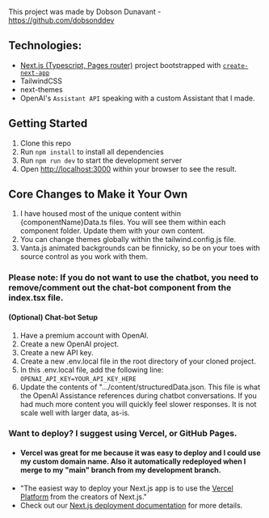 This project was made by Dobson Dunavant - https://github.com/dobsonddev

## Technologies:
- [Next.js (Typescript, Pages router)](https://nextjs.org/) project bootstrapped with [`create-next-app`](https://github.com/vercel/next.js/tree/canary/packages/create-next-app)
- TailwindCSS
- next-themes
- OpenAI's `Assistant API` speaking with a custom Assistant that I made.

## Getting Started

1. Clone this repo
2. Run `npm install` to install all dependencies
3. Run `npm run dev` to start the development server
4. Open [http://localhost:3000](http://localhost:3000) within your browser to see the result.

## Core Changes to Make it Your Own

1. I have housed most of the unique content within {componentName}Data.ts files. You will see them within each component folder. Update them with your own content.
2. You can change themes globally within the tailwind.config.js file.
3. Vanta.js animated backgrounds can be finnicky, so be on your toes with source control as you work with them.

### Please note: If you do not want to use the chatbot, you need to remove/comment out the chat-bot component from the index.tsx file.

#### (Optional) Chat-bot Setup
1. Have a premium account with OpenAI.
2. Create a new OpenAI project.
3. Create a new API key.
4. Create a new .env.local file in the root directory of your cloned project.
5. In this .env.local file, add the following line: `OPENAI_API_KEY=YOUR_API_KEY_HERE`
6. Update the contents of ".../content/structuredData.json. This file is what the OpenAI Assistance references during chatbot conversations. If you had much more content you will quickly feel slower responses. It is not scale well with larger data, as-is.

### Want to deploy? I suggest using Vercel, or GitHub Pages.
- #### Vercel was great for me because it was easy to deploy and I could use my custom domain name. Also it automatically redeployed when I merge to my "main" branch from my development branch.
- "The easiest way to deploy your Next.js app is to use the [Vercel Platform](https://vercel.com/new?utm_medium=default-template&filter=next.js&utm_source=create-next-app&utm_campaign=create-next-app-readme) from the creators of Next.js."
- Check out our [Next.js deployment documentation](https://nextjs.org/docs/deployment) for more details.
